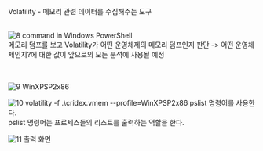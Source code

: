   Volatility - 메모리 관련 데이터를 수집해주는 도구<br><br>

  ![8](https://github.com/user-attachments/assets/bb1d2aa7-b74f-4ae9-a7a0-a6d03788940d)
command in Windows PowerShell<br>
메모리 덤프를 보고 Volatility가 어떤 운영체제의 메모리 덤프인지 판단 -> 어떤 운영체제인지?에 대한 값이 앞으로의 모든 분석에 사용될 예정<br><br><br>

![9](https://github.com/user-attachments/assets/c22f94c7-5e3e-404a-b816-fe62f02e9c8f)
WinXPSP2x86


![10](https://github.com/user-attachments/assets/6c62d416-6502-4313-8c5e-9029832c08ab)
volatility -f .\cridex.vmem --profile=WinXPSP2x86 pslist 명령어를 사용한다.<br>
pslist 명령어는 프로세스들의 리스트를 출력하는 역할을 한다.<br>

![11](https://github.com/user-attachments/assets/8c30e806-9904-4380-8f2f-68166c95eaf2)
출력 화면<br><br><br><br>

